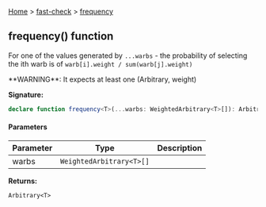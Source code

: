 [Home](/) &gt; [fast-check](../fast-check.md) &gt; [frequency](frequency_1.md)

## frequency() function

For one of the values generated by `...warbs` - the probability of selecting the ith warb is of `warb[i].weight / sum(warb[j].weight)`

\*\*WARNING\*\*: It expects at least one (Arbitrary, weight)

<b>Signature:</b>

```typescript
declare function frequency<T>(...warbs: WeightedArbitrary<T>[]): Arbitrary<T>;
```

#### Parameters

|  Parameter | Type | Description |
|  --- | --- | --- |
|  warbs | <code>WeightedArbitrary&lt;T&gt;[]</code> |  |

<b>Returns:</b>

`Arbitrary<T>`

